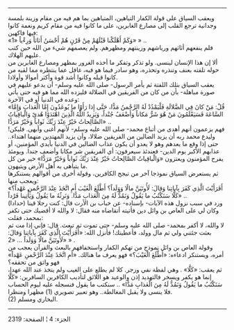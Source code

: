------------------------------------------------------------------------

ويعقب السياق على قولة الكفار التياهين، المتباهين بما هم فيه من مقام
وزينة بلمسة وجدانية ترجع القلب إلى مصارع الغابرين، على ما كانوا فيه من
مقام كريم ونعمة كانوا فيها فاكهين:  
«وَكَمْ أَهْلَكْنا قَبْلَهُمْ مِنْ قَرْنٍ هُمْ أَحْسَنُ أَثاثاً وَرِءْياً «1» » ..  
فلم ينفعهم أثاثهم ورياشهم وزينتهم ومظهرهم. ولم يعصمهم شيء من الله حين
كتب عليهم الهلاك.  
ألا إن هذا الإنسان لينسى. ولو تذكر وتفكر ما أخذه الغرور بمظهر ومصارع
الغابرين من حوله تلفته بعنف وتنذره وتحذره، وهو سادر فيما هو فيه، غافل
عما ينتظره مما لقيه من كانوا قبله وكانوا أشد قوة وأكثر أموالا وأولادا.  
يعقب السياق بتلك اللفتة ثم يأمر الرسول- صلى الله عليه وسلم- أن يدعو
عليهم في صورة مباهلة- بأن من كان من الفريقين في الضلالة فليزده الله مما
هو فيه حتى يأتي وعده في الدنيا أو في الآخرة:  
«قُلْ: مَنْ كانَ فِي الضَّلالَةِ فَلْيَمْدُدْ لَهُ الرَّحْمنُ مَدًّا، حَتَّى إِذا رَأَوْا ما يُوعَدُونَ إِمَّا
الْعَذابَ وَإِمَّا السَّاعَةَ فَسَيَعْلَمُونَ مَنْ هُوَ شَرٌّ مَكاناً وَأَضْعَفُ جُنْداً، وَيَزِيدُ اللَّهُ الَّذِينَ
اهْتَدَوْا هُدىً وَالْباقِياتُ الصَّالِحاتُ خَيْرٌ عِنْدَ رَبِّكَ ثَواباً وَخَيْرٌ مَرَدًّا» ..  
فهم يزعمون أنهم أهدى من أتباع محمد- صلى الله عليه وسلم- لأنهم أغنى
وأبهى. فليكن! وليدع محمد ربه أن يزيد الضالين من الفريقين ضلالا، وأن يزيد
المهتدين منهما اهتداء.. حتى إذا وقع ما يعدهم وهو لا يعدو أن يكون عذاب
الضالين في الدنيا بأيدي المؤمنين، أو عذابهم الأكبر يوم الدين- فعندئذ
سيعرفون: أي الفريقين شر مكانا وأضعف جندا. ويومئذ يفرح المؤمنون ويعتزون
«وَالْباقِياتُ الصَّالِحاتُ خَيْرٌ عِنْدَ رَبِّكَ ثَواباً وَخَيْرٌ مَرَدًّا» خير من كل ما يتباهى به
أهل الأرض ويتيهون.  
ثم يستعرض السياق نموذجا آخر من تبجح الكافرين، وقولة أخرى من أقوالهم
يستنكرها ويعجب منها:  
«أَفَرَأَيْتَ الَّذِي كَفَرَ بِآياتِنا وَقالَ: لَأُوتَيَنَّ مالًا وَوَلَداً؟ أَطَّلَعَ الْغَيْبَ أَمِ اتَّخَذَ عِنْدَ
الرَّحْمنِ عَهْداً؟ كَلَّا سَنَكْتُبُ ما يَقُولُ وَنَمُدُّ لَهُ مِنَ الْعَذابِ مَدًّا. وَنَرِثُهُ ما يَقُولُ
وَيَأْتِينا فَرْداً» ..  
ورد في سبب نزول هذه الآيات- بإسناده- عن خباب بن الأرت قال: كنت رجلا قينا
(حدادا) وكان لي على العاص بن وائل دين فأتيته أتقاضاه منه فقال: لا والله
لا أقضيك حتى تكفر بمحمد، فقلت:  
لا والله، لا أكفر بمحمد- صلى الله عليه وسلم- حتى تموت ثم تبعث. قال: فإني
إذا مت ثم بعثت جئتني ولي ثم مال وولد، فأعطيتك! فأنزل الله: «أَفَرَأَيْتَ الَّذِي
كَفَرَ بِآياتِنا وَقالَ: لَأُوتَيَنَّ مالًا وَوَلَداً ... «2» » .  
وقولة العاص بن وائل نموذج من تهكم الكفار واستخفافهم بالبعث والقرآن يعجب
من أمره، ويستنكر ادعاءه: «أَطَّلَعَ الْغَيْبَ؟» فهو يعرف ما هنالك. «أَمِ اتَّخَذَ عِنْدَ
الرَّحْمنِ عَهْداً» فهو واثق من تحققه؟  
ثم يعقب: «كَلَّا» . وهي لفظة نفي وزجر. كلا لم يطلع على الغيب ولم يتخذ عند
الله عهدا، إنما هو يكفر ويسخر فالتهديد إذن والوعيد هو اللائق لتأديب
الكافرين السافرين: «كَلَّا سَنَكْتُبُ ما يَقُولُ وَنَمُدُّ لَهُ مِنَ الْعَذابِ مَدًّا» .. سنكتب ما
يقول فنسجله عليه ليوم الحساب فلا ينسى ولا يقبل المغالطة.. وهو تعبير
تصويري (1) مظهرا ومنظرا.  
(2) البخاري ومسلم.

------------------------------------------------------------------------

الجزء: 4 ¦ الصفحة: 2319
